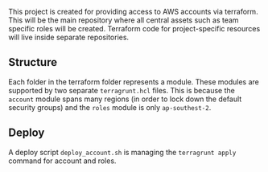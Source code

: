 This project is created for providing access to AWS accounts via terraform.
This will be the main repository where all central assets such as team specific roles will be created.
Terraform code for project-specific resources will live inside separate repositories.

## Structure

Each folder in the terraform folder represents a module. 
These modules are supported by two separate `terragrunt.hcl` files. 
This is because the `account` module spans many regions (in order to lock down the default security groups) and the `roles` module is only `ap-southest-2`.

## Deploy
A deploy script `deploy_account.sh` is managing the `terragrunt apply` command for account and roles.
